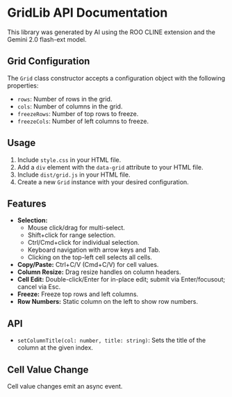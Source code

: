 # GridLib API Documentation

This library was generated by AI using the ROO CLINE extension and the Gemini 2.0 flash-ext model.

## Grid Configuration

The `Grid` class constructor accepts a configuration object with the following properties:

-   `rows`: Number of rows in the grid.
-   `cols`: Number of columns in the grid.
-   `freezeRows`: Number of top rows to freeze.
-   `freezeCols`: Number of left columns to freeze.

## Usage

1.  Include `style.css` in your HTML file.
2.  Add a `div` element with the `data-grid` attribute to your HTML file.
3.  Include `dist/grid.js` in your HTML file.
4.  Create a new `Grid` instance with your desired configuration.

## Features

-   **Selection:**
    -   Mouse click/drag for multi-select.
    -   Shift+click for range selection.
    -   Ctrl/Cmd+click for individual selection.
    -   Keyboard navigation with arrow keys and Tab.
    -   Clicking on the top-left cell selects all cells.
-   **Copy/Paste:** Ctrl+C/V (Cmd+C/V) for cell values.
-   **Column Resize:** Drag resize handles on column headers.
-   **Cell Edit:** Double-click/Enter for in-place edit; submit via Enter/focusout; cancel via Esc.
-   **Freeze:** Freeze top rows and left columns.
-   **Row Numbers:** Static column on the left to show row numbers.

## API

-   `setColumnTitle(col: number, title: string)`: Sets the title of the column at the given index.

## Cell Value Change

Cell value changes emit an async event.
